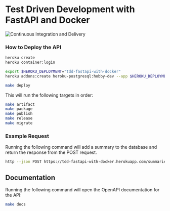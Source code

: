 # Test Driven Development with FastAPI and Docker

![Continuous Integration and Delivery](https://github.com/apoclyps/test-driven-development-with-fastapi-and-docker/workflows/Continuous%20Integration%20and%20Delivery/badge.svg?branch=main)

### How to Deploy the API

```bash
heroku create
heroku container:login

export $HEROKU_DEPLOYMENT="tdd-fastapi-with-docker"
heroku addons:create heroku-postgresql:hobby-dev --app $HEROKU_DEPLOYMENT
```

```bash
make deploy
```

This will run the following targets in order:

```bash
make artifact
make package
make publish
make release
make migrate
```

### Example Request

Running the following command will add a summary to the database and return the response from the POST request.

```bash
http --json POST https://tdd-fastapi-with-docker.herokuapp.com/summaries/ url=https://testdriven.io
```

## Documentation

Running the following command will open the OpenAPI documentation for the API:

```bash
make docs
```
